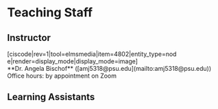 # Teaching Staff

## Instructor
<div style="max-width:400px">[ciscode|rev=1|tool=elmsmedia|item=4802|entity_type=node|render=display_mode|display_mode=image]</div>
**Dr. Angela Bischof** ([amj5318@psu.edu](mailto:amj5318@psu.edu))
<br>Office hours: by appointment on Zoom


<div class="spacer" style="display:block;overflow:hidden;width:100%;"></div>


## Learning Assistants


